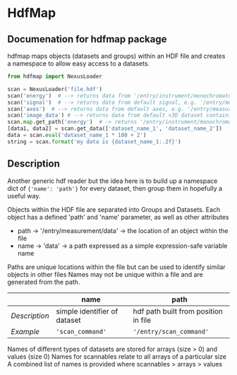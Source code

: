 # HdfMap
## Documenation for hdfmap package
hdfmap maps objects (datasets and groups) within an HDF file and creates a namespace to allow easy access to a datasets.

```python
from hdfmap import NexusLoader

scan = NexusLoader('file.hdf')
scan('energy')  # --> returns data from '/entry/instrument/monochromator/energy'
scan('signal')  # --> returns data from default signal, e.g. '/entry/measurement/sum'
scan('axes')  # --> returns data from default axes, e.g. '/entry/measurement/theta'
scan('image_data') # --> returns data from default >3D dataset containing image data
scan.map.get_path('energy')  # -> returns '/entry/instrument/monochromator/energy'
[data1, data2] = scan.get_data(['dataset_name_1', 'dataset_name_2'])
data = scan.eval('dataset_name_1 * 100 + 2')
string = scan.format('my data is {dataset_name_1:.2f}')
```

## Description
Another generic hdf reader but the idea here is to build up a namespace dict of `{'name': 'path'}` 
for every dataset, then group them in hopefully a useful way. 

Objects within the HDF file are separated into Groups and Datasets. Each object has a
defined 'path' and 'name' parameter, as well as other attributes

 - path -> '/entry/measurement/data' -> the location of an object within the file
 - name -> 'data' -> a path expressed as a simple expression-safe variable name

Paths are unique locations within the file but can be used to identify similar objects in other files
Names may not be unique within a file and are generated from the path.

|               | **name**                     | **path**                             |
|---------------|------------------------------|--------------------------------------|
| *Description* | simple identifier of dataset | hdf path built from position in file |
| *Example*     | `'scan_command'`             | `'/entry/scan_command'`              |

Names of different types of datasets are stored for arrays (size > 0) and values (size 0)
Names for scannables relate to all arrays of a particular size
A combined list of names is provided where scannables > arrays > values
